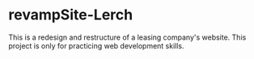 # revampSite-Lerch
This is a redesign and restructure of a leasing company's website. This project is only for practicing web development skills.
